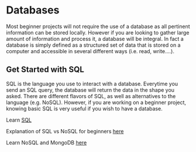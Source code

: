 # Databases

Most beginner projects will not require the use of a database as all pertinent information can be stored locally. However if you are looking to gather large amount of information and process it, a database will be integral. In fact a database is simply defined as a structured set of data that is stored on a computer and accessible in several different ways \(i.e. read, write….\).

## Get Started with SQL <a id="get-started-with-sql"></a>

SQL is the language you use to interact with a database. Everytime you send an SQL query, the database will return the data in the shape you asked. There are different flavors of SQL, as well as alternatives to the language \(e.g. NoSQL\). However, if you are working on a beginner project, knowing basic SQL is very useful if you wish to have a database.

Learn [SQL](https://www.codecademy.com/learn/learn-sql)

Explanation of SQL vs NoSQL for beginners [here](https://www.quora.com/Should-a-newbie-learn-SQL-or-NoSQL)

Learn NoSQL and MongoDB [here](https://www.coursera.org/learn/ruby-on-rails-web-services-mongodb/lecture/fmacg/introduction-to-nosql)

